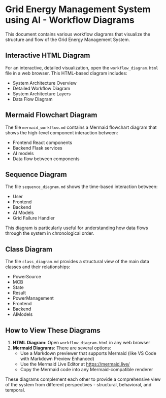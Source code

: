 # Grid Energy Management System using AI - Workflow Diagrams

This document contains various workflow diagrams that visualize the structure and flow of the Grid Energy Management System.

## Interactive HTML Diagram

For an interactive, detailed visualization, open the `workflow_diagram.html` file in a web browser. This HTML-based diagram includes:
- System Architecture Overview
- Detailed Workflow Diagram
- System Architecture Layers
- Data Flow Diagram

## Mermaid Flowchart Diagram

The file `mermaid_workflow.md` contains a Mermaid flowchart diagram that shows the high-level component interaction between:
- Frontend React components
- Backend Flask services
- AI models
- Data flow between components

## Sequence Diagram

The file `sequence_diagram.md` shows the time-based interaction between:
- User
- Frontend
- Backend
- AI Models
- Grid Failure Handler

This diagram is particularly useful for understanding how data flows through the system in chronological order.

## Class Diagram

The file `class_diagram.md` provides a structural view of the main data classes and their relationships:
- PowerSource
- MCB
- State
- Result
- PowerManagement
- Frontend
- Backend
- AIModels

## How to View These Diagrams

1. **HTML Diagram**: Open `workflow_diagram.html` in any web browser
2. **Mermaid Diagrams**: There are several options:
   - Use a Markdown previewer that supports Mermaid (like VS Code with Markdown Preview Enhanced)
   - Use the Mermaid Live Editor at https://mermaid.live/
   - Copy the Mermaid code into any Mermaid-compatible renderer

These diagrams complement each other to provide a comprehensive view of the system from different perspectives - structural, behavioral, and temporal.
